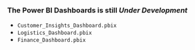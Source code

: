 ### The Power BI Dashboards is still *Under Development*
- `Customer_Insights_Dashboard.pbix`
- `Logistics_Dashboard.pbix`
- `Finance_Dashboard.pbix`
